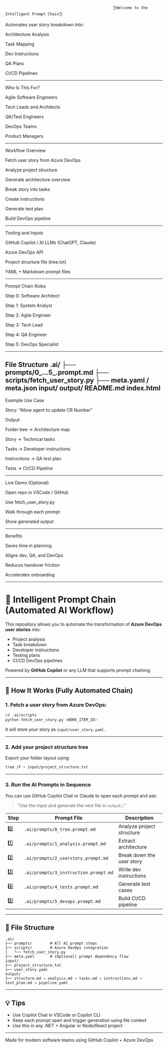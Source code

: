                                                     👌Welcome to the Intelligent Prompt Chain👌

Automates user story breakdown into:

Architecture Analysis

Task Mapping

Dev Instructions

QA Plans

CI/CD Pipelines

--------------------

Who Is This For?

Agile Software Engineers

Tech Leads and Architects

QA/Test Engineers

DevOps Teams

Product Managers

-------------------

Workflow Overview

Fetch user story from Azure DevOps

Analyze project structure

Generate architecture overview

Break story into tasks

Create instructions

Generate test plan

Build DevOps pipeline

---------------------

Tooling and Inputs

GitHub Copilot / AI LLMs (ChatGPT, Claude)

Azure DevOps API

Project structure file (tree.txt)

YAML + Markdown prompt files

---------------------

Prompt Chain Roles

Step 0: Software Architect

Step 1: System Analyst

Step 2: Agile Engineer

Step 3: Tech Lead

Step 4: QA Engineer

Step 5: DevOps Specialist

---------------------

File Structure
.ai/
├── prompts/0_...5_.prompt.md
├── scripts/fetch_user_story.py
├── meta.yaml / meta.json
input/
output/
README.md
index.html
----------------------

Example Use Case

Story: "Allow agent to update CR Number"

Output:

Folder tree → Architecture map

Story → Technical tasks

Tasks → Developer instructions

Instructions → QA test plan

Tests → CI/CD Pipeline

---------------------

Live Demo (Optional)

Open repo in VSCode / GitHub

Use fetch_user_story.py

Walk through each prompt

Show generated output

---------------------

Benefits

Saves time in planning

Aligns dev, QA, and DevOps

Reduces handover friction

Accelerates onboarding

---------------------


# 🤖 Intelligent Prompt Chain (Automated AI Workflow)

This repository allows you to automate the transformation of **Azure DevOps user stories** into:
- Project analysis
- Task breakdown
- Developer instructions
- Testing plans
- CI/CD DevOps pipelines

Powered by **GitHub Copilot** or any LLM that supports prompt chaining.

---

## 🔧 How It Works (Fully Automated Chain)

### 1. Fetch a user story from Azure DevOps:

```bash
cd .ai/scripts
python fetch_user_story.py <WORK_ITEM_ID>
```

It will store your story as `input/user_story.yaml`.

---

### 2. Add your project structure tree

Export your folder layout using:

```bash
tree /F > input/project_structure.txt
```

---

### 3. Run the AI Prompts in Sequence

You can use GitHub Copilot Chat or Claude to open each prompt and ask:

> “Use the input and generate the next file in `output/`.”

| Step | Prompt File | Description |
|------|-------------|-------------|
| 0️⃣ | `.ai/prompts/0_tree.prompt.md` | Analyze project structure |
| 1️⃣ | `.ai/prompts/1_analysis.prompt.md` | Extract architecture |
| 2️⃣ | `.ai/prompts/2_userstory.prompt.md` | Break down the user story |
| 3️⃣ | `.ai/prompts/3_instruction.prompt.md` | Write dev instructions |
| 4️⃣ | `.ai/prompts/4_tests.prompt.md` | Generate test cases |
| 5️⃣ | `.ai/prompts/5_devops.prompt.md` | Build CI/CD pipeline |

---

## 📂 File Structure

```
.ai/
├── prompts/        # All AI prompt steps
├── scripts/        # Azure DevOps integration
│   └── fetch_user_story.py
├── meta.yaml       # (Optional) prompt dependency flow
input/
├── project_structure.txt
├── user_story.yaml
output/
├── structure.md → analysis.md → tasks.md → instructions.md → test_plan.md → pipeline.yaml
```

---

## 💡 Tips

- Use Copilot Chat in VSCode or Copilot CLI
- Keep each prompt open and trigger generation using file context
- Use this in any .NET + Angular or Node/React project

---

Made for modern software teams using GitHub Copilot + Azure DevOps
